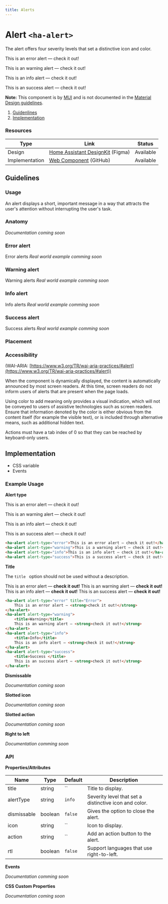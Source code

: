 ```yaml
---
title: Alerts
---
```


# Alert `<ha-alert>`
The alert offers four severity levels that set a distinctive icon and color.

<ha-alert alert-type="error">This is an error alert — check it out!</ha-alert>

<ha-alert alert-type="warning">This is an warning alert — check it out!</ha-alert>

<ha-alert alert-type="info">This is an info alert — check it out!</ha-alert>

<ha-alert alert-type="success">This is an success alert — check it out!</ha-alert>

**Note:** This component is by [MUI](https://mui.com/components/alert/) and is not documented in the [Material Design guidelines](https://material.io).

1. [Guidenlines](#guidenlines)
2. [Implementation](#implementation)

### Resources
| Type           | Link                             | Status    |
|----------------|----------------------------------|-----------|
| Design         | [Home Assistant DesignKit](https://www.figma.com/community/file/967153512097289521/Home-Assistant-DesignKit) (Figma) | Available |
| Implementation | [Web Component](https://github.com/home-assistant/frontend/blob/dev/src/components/ha-alert.ts) (GitHub)            | Available |

## <a id="Specs"></a>Guidelines
### Usage
An alert displays a short, important message in a way that attracts the user's attention without interrupting the user's task.

### Anatomy
*Documentation coming soon*

### Error alert
Error alerts
*Real world example comming soon*

### Warning alert
Warning alerts
*Real world example comming soon*

### Info alert
Info alerts
*Real world example comming soon*

### Success alert
Success alerts
*Real world example comming soon*

### Placement


### Accessibility
(WAI-ARIA: [https://www.w3.org/TR/wai-aria-practices/#alert](https://www.w3.org/TR/wai-aria-practices/#alert))

When the component is dynamically displayed, the content is automatically announced by most screen readers. At this time, screen readers do not inform users of alerts that are present when the page loads.

Using color to add meaning only provides a visual indication, which will not be conveyed to users of assistive technologies such as screen readers. Ensure that information denoted by the color is either obvious from the content itself (for example the visible text), or is included through alternative means, such as additional hidden text.

Actions must have a tab index of 0 so that they can be reached by keyboard-only users.

## <a id="Specs"></a>Implementation
* CSS variable
* Events


### Example Usage
**Alert type**

<ha-alert alert-type="error">This is an error alert — check it out!</ha-alert>

<ha-alert alert-type="warning">This is an warning alert — check it out!</ha-alert>

<ha-alert alert-type="info">This is an info alert — check it out!</ha-alert>

<ha-alert alert-type="success">This is an success alert — check it out!</ha-alert>


```html
<ha-alert alert-type="error">This is an error alert — check it out!</ha-alert>
<ha-alert alert-type="warning">This is a warning alert — check it out!</ha-alert>
<ha-alert alert-type="info">This is an info alert — check it out!</ha-alert>
<ha-alert alert-type="success">This is a success alert — check it out!</ha-alert>
```

**Title**

The `title ` option should not be used without a description.

<ha-alert alert-type="error" title="Error">
	This is an error alert — <strong>check it out!</strong>
</ha-alert>

<ha-alert alert-type="warning">
	<title>Warning</title>
	This is an warning alert — <strong>check it out!</strong>
</ha-alert>

<ha-alert alert-type="info">
	<title>Info</title>
	This is an info alert — <strong>check it out!</strong>
</ha-alert>

<ha-alert alert-type="success">
	<title>Success </title>
	This is an success alert — <strong>check it out!</strong>
</ha-alert>

```html
<ha-alert alert-type="error" title="Error">
	This is an error alert — <strong>check it out!</strong>
</ha-alert>
<ha-alert alert-type="warning">
	<title>Warning</title>
	This is an warning alert — <strong>check it out!</strong>
</ha-alert>
<ha-alert alert-type="info">
	<title>Info</title>
	This is an info alert — <strong>check it out!</strong>
</ha-alert>
<ha-alert alert-type="success">
	<title>Success </title>
	This is an success alert — <strong>check it out!</strong>
</ha-alert>
```

**Dismissable**

*Documentation coming soon*

**Slotted icon**

*Documentation coming soon*

**Slotted action**

*Documentation coming soon*

**Right to left**

*Documentation comming soon*

### API
**Properties/Attributes**

| Name        | Type    | Default | Description                                           |
|-------------|---------|---------|-------------------------------------------------------|
| title       | string  | ``      | Title to display.                                     |
| alertType   | string  | `info`  | Severity level that set a distinctive icon and color. |
| dismissable | boolean | `false` | Gives the option to close the alert.                  |
| icon        | string  | ``      | Icon to display.                                      |
| action      | string  | ``      | Add an action button to the alert.                    |
| rtl         | boolean | `false` | Support languages that use right-to-left.             |

**Events**

*Documentation comming soon*

**CSS Custom Properties**

*Documentation coming soon*
